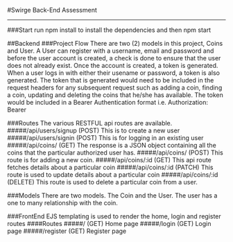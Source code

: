 #Swirge Back-End Assessment

---
###Start
run npm install to install the dependencies and then npm start

##Backend
###Project Flow
There are two (2) models in this project, Coins and User.
A User can register with a username, email and password and before the user account is created, a check is done to ensure that the user does not already exist. Once the account is created, a token is generated. When a user logs in with either their usename or password, a token is also generated. The token that is generated would need to be included in the request headers for any subsequent request such as adding a coin, finding a coin, updating and deleting the coins that he/she has available. The token would be included in a Bearer Authentication format i.e. Authorization: Bearer <token>

###Routes
The various RESTFUL api routes are available.
#####/api/users/signup (POST)
This is to create a new user
#####/api/users/signin (POST)
This is for logging in an existing user
#####/api/coins/ (GET)
The response is a JSON object containing all the coins that the particular authorized user has.
#####/api/coins/ (POST)
This route is for adding a new coin.
#####/api/coins/:id (GET)
This api route fetches details about a particular coin
#####/api/coins/:id (PATCH)
This route is used to update details about a particular coin
#####/api/coins/:id (DELETE)
This route is used to delete a particular coin from a user.

###Models
There are two models. The Coin and the User. The user has a one to many relationship with the coin.

###FrontEnd
EJS templating is used to render the home, login and register routes
####Routes
#####/ (GET)
Home page
#####/login (GET)
Login page
#####/register (GET)
Register page